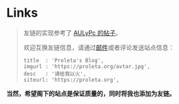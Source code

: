 <br>
<br>
<br>
<br>
<br>
<br>
<br>
<br>
<br>
<br>


# Links
> 友链的实现参考了 [AULyPc 的帖子](https://aulypc1.github.io/friends/)。
>
> 欢迎互换友链信息，请通过[邮件](mailto:pro1etac@gmail.com)或者评论发送站点信息：
> ```
> title  : 'Proleta's Blog',
> imgurl : 'https://proleta.org/avtar.jpg',
> desc   : '请给我以火',
> siteurl: 'https://proleta.org',
> ```
>
**当然，希望阁下的站点是保证质量的，同时将我也添加为友链。**

